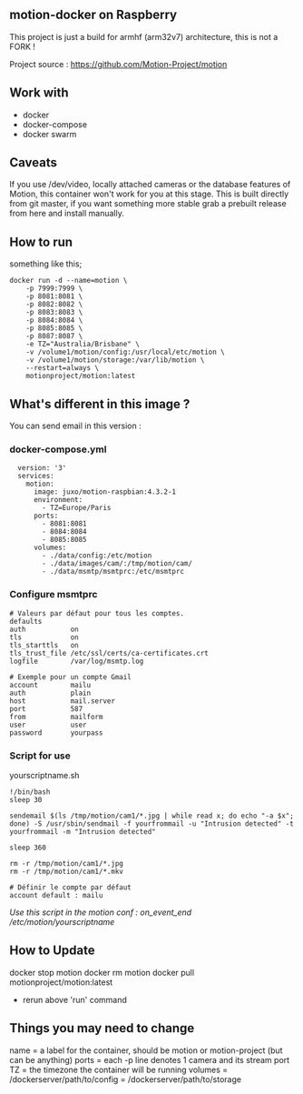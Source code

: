 ## motion-docker on Raspberry
This project is just a build for armhf (arm32v7) architecture, this is not a FORK !

Project source : https://github.com/Motion-Project/motion

## Work with
* docker
* docker-compose
* docker swarm

## Caveats
If you use /dev/video, locally attached cameras or the database features of Motion, this container won't work for you at this stage.
This is built directly from git master, if you want something more stable grab a prebuilt release from here and install manually.

## How to run

something like this;

```
docker run -d --name=motion \
    -p 7999:7999 \
    -p 8081:8081 \
    -p 8082:8082 \
    -p 8083:8083 \
    -p 8084:8084 \
    -p 8085:8085 \
    -p 8087:8087 \
    -e TZ="Australia/Brisbane" \
    -v /volume1/motion/config:/usr/local/etc/motion \
    -v /volume1/motion/storage:/var/lib/motion \
    --restart=always \
    motionproject/motion:latest
```

## What's different in this image ?

You can send email in this version : 

### docker-compose.yml

```
  version: '3'
  services:
    motion:
      image: juxo/motion-raspbian:4.3.2-1
      environment:
        - TZ=Europe/Paris
      ports:
        - 8081:8081
        - 8084:8084
        - 8085:8085
      volumes:
        - ./data/config:/etc/motion
        - ./data/images/cam/:/tmp/motion/cam/
        - ./data/msmtp/msmtprc:/etc/msmtprc
```

### Configure msmtprc

```
# Valeurs par défaut pour tous les comptes.
defaults
auth           on
tls            on
tls_starttls   on
tls_trust_file /etc/ssl/certs/ca-certificates.crt
logfile        /var/log/msmtp.log

# Exemple pour un compte Gmail
account        mailu
auth           plain
host           mail.server
port           587
from           mailform
user           user
password       yourpass
```

### Script for use 

yourscriptname.sh
```
!/bin/bash
sleep 30

sendemail $(ls /tmp/motion/cam1/*.jpg | while read x; do echo "-a $x"; done) -S /usr/sbin/sendmail -f yourfrommail -u "Intrusion detected" -t yourfrommail -m "Intrusion detected"

sleep 360

rm -r /tmp/motion/cam1/*.jpg
rm -r /tmp/motion/cam1/*.mkv

# Définir le compte par défaut
account default : mailu
```

*Use this script in the motion conf : on_event_end /etc/motion/yourscriptname*

## How to Update
docker stop motion
docker rm motion
docker pull motionproject/motion:latest
- rerun above 'run' command

## Things you may need to change

name = a label for the container, should be motion or motion-project (but can be anything)
ports = each -p line denotes 1 camera and its stream port
TZ = the timezone the container will be running
volumes = /dockerserver/path/to/config = /dockerserver/path/to/storage